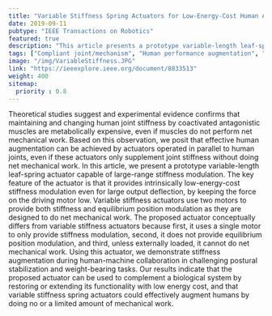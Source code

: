 ```yaml
---
title: "Variable Stiffness Spring Actuators for Low-Energy-Cost Human Augmentation"
date: 2019-09-11
pubtype: "IEEE Transactions on Robotics"
featured: true
description: "This article presents a prototype variable-length leaf-spring actuator capable of large-range stiffness modulation. The key feature of the actuator is that it provides intrinsically low-energy-cost stiffness modulation even for large output deflection, by keeping the force on the driving motor low."
tags: ["Compliant joint/mechanism", "Human performance augmentation", "Mechanism Design", "Human-robot Interaction"]
image: "/img/VariableStiffness.JPG"
link: "https://ieeexplore.ieee.org/document/8833513"
weight: 400
sitemap:
  priority : 0.8
---
```


Theoretical studies suggest and experimental evidence confirms that maintaining and changing human joint stiffness by coactivated antagonistic muscles are metabolically expensive, even if muscles do not perform net mechanical work. Based on this observation, we posit that effective human augmentation can be achieved by actuators operated in parallel to human joints, even if these actuators only supplement joint stiffness without doing net mechanical work. In this article, we present a prototype variable-length leaf-spring actuator capable of large-range stiffness modulation. The key feature of the actuator is that it provides intrinsically low-energy-cost stiffness modulation even for large output deflection, by keeping the force on the driving motor low. Variable stiffness actuators use two motors to provide both stiffness and equilibrium position modulation as they are designed to do net mechanical work. The proposed actuator conceptually differs from variable stiffness actuators because first, it uses a single motor to only provide stiffness modulation, second, it does not provide equilibrium position modulation, and third, unless externally loaded, it cannot do net mechanical work. Using this actuator, we demonstrate stiffness augmentation during human-machine collaboration in challenging postural stabilization and weight-bearing tasks. Our results indicate that the proposed actuator can be used to complement a biological system by restoring or extending its functionality with low energy cost, and that variable stiffness spring actuators could effectively augment humans by doing no or a limited amount of mechanical work.
